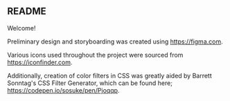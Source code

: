 ## README ##

Welcome!

Preliminary design and storyboarding was created using https://figma.com.

Various icons used throughout the project were sourced from https://iconfinder.com.

Additionally, creation of color filters in CSS was greatly aided by Barrett Sonntag's CSS Filter Generator, which can be found here; https://codepen.io/sosuke/pen/Pjoqqp.